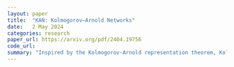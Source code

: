 ```yaml
---
layout: paper
title:  "KAN: Kolmogorov–Arnold Networks"
date:   2 May 2024
categories: research
paper_url: https://arxiv.org/pdf/2404.19756
code_url: 
summary: "Inspired by the Kolmogorov-Arnold representation theorem, Kolmogorov-Arnold Networks (KANs) are proposed as alternatives to Multi-Layer Perceptrons (MLPs). Unlike MLPs with fixed activation functions on nodes, KANs have learnable activation functions on edges. KANs replace linear weights with univariate functions parametrized as splines. This modification enhances KANs' accuracy and interpretability compared to MLPs. Smaller KANs achieve comparable or superior accuracy in data fitting and PDE solving. KANs also exhibit faster neural scaling laws and are more interpretable, allowing intuitive visualization and user interaction. Examples in mathematics and physics demonstrate KANs' utility in helping scientists (re)discover laws. KANs present promising alternatives to MLPs, potentially advancing current deep learning models."
---
```


